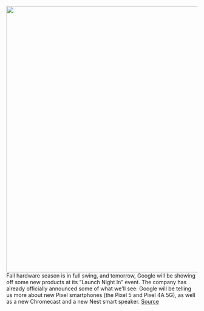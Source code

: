 <img src='https://cdn.vox-cdn.com/thumbor/Grx0Tm-cwZOczNTMoqqtdiS6GN4=/0x0:5902x4529/1200x800/filters:focal(2479x1793:3423x2737)/cdn.vox-cdn.com/uploads/chorus_image/image/67551433/5G_pre_announce__1_.0.jpg' width='700px' /><br/>
Fall hardware season is in full swing, and tomorrow, Google will be showing off some new products at its “Launch Night In” event. The company has already officially announced some of what we'll see: Google will be telling us more about new Pixel smartphones (the Pixel 5 and Pixel 4A 5G), as well as a new Chromecast and a new Nest smart speaker.
<a href='https://www.theverge.com/2020/9/29/21455547/google-pixel-5-event-4a-5g-chromecast-nest-rumors'> Source <a/>